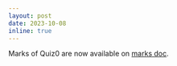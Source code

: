 ```yaml
---
layout: post
date: 2023-10-08
inline: true
---
```


Marks of Quiz0 are now available on <a href="https://docs.google.com/spreadsheets/d/1JEvUycFwNcw0w7HEVYIHgguSLu5TCaVNKHBNHk65ll4/edit#gid=0">marks doc</a>.
